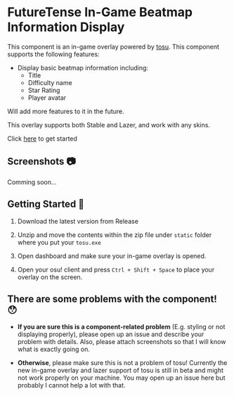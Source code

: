 # FutureTense In-Game Beatmap Information Display

This component is an in-game overlay powered by [tosu](https://github.com/tosuapp/tosu). This component supports the following features:

- Display basic beatmap information including:
    - Title
    - Difficulty name
    - Star Rating
    - Player avatar

Will add more features to it in the future.

This overlay supports both Stable and Lazer, and work with any skins.

Click [here](#getting-started-🚀) to get started

## Screenshots 📷
Comming soon...

## Getting Started 🚀

1. Download the latest version from Release

2. Unzip and move the contents within the zip file under `static` folder where you put your `tosu.exe`

3. Open dashboard and make sure your in-game overlay is opened.

4. Open your osu! client and press `Ctrl + Shift + Space` to place your overlay on the screen.

## There are some problems with the component! 😯

- **If you are sure this is a component-related problem** (E.g. styling or not displaying properly), please open up an issue and describe your problem with details. Also, please attach screenshots so that I will know what is exactly going on.

- **Otherwise**, please make sure this is not a problem of tosu! Currently the new in-game overlay and lazer support of tosu is still in beta and might not work properly on your machine. You may open up an issue here but probably I cannot help a lot with that.